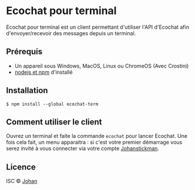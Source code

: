# Ecochat pour terminal

Ecochat pour terminal est un client permettant d'utiliser l'API d'Ecochat afin d'envoyer/recevoir des messages depuis un terminal.


## Prérequis

* Un appareil sous Windows, MacOS, Linux ou ChromeOS (Avec Crostini)
* [nodejs et npm](https://nodejs.org) d'installé


## Installation

```
$ npm install --global ecochat-term
```


## Comment utiliser le client

Ouvrez un terminal et faite la commande `ecochat` pour lancer Ecochat. Une fois cela fait, un menu apparaitra : si c'est votre premier démarrage vous serez invité à vous connecter via votre compte [Johanstickman](https://johanstickman.com/uuid).


## Licence

ISC © [Johan](https://johanstickman.com)
